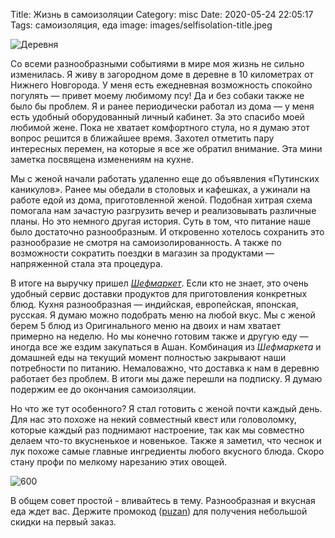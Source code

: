 Title: Жизнь в самоизоляции
Category: misc
Date: 2020-05-24 22:05:17
Tags: самоизоляция, еда
image: images/selfisolation-title.jpeg

![Деревня]({static}/images/selfisolation-title.jpeg)

Со всеми разнообразными событиями в мире моя жизнь не сильно изменилась. Я живу в загородном доме в деревне в 10 километрах от Нижнего Новгорода. У меня есть ежедневная возможность спокойно погулять — привет моему любимому псу! Да и без собаки также не было бы проблем. Я и ранее периодически работал из дома — у меня есть удобный оборудованный личный кабинет. За это спасибо моей любимой жене. Пока не хватает комфортного стула, но я думаю этот вопрос решится в ближайшее время. Захотел отметить пару интересных перемен, на которые я все же обратил внимание. Эта мини заметка посвящена изменениям на кухне.

Мы с женой начали работать удаленно еще до объявления «Путинских каникулов». Ранее мы обедали в столовых и кафешках, а ужинали на работе едой из дома, приготовленной женой. Подобная хитрая схема помогала нам зачастую разгрузить вечер и реализовывать различные планы. Но это немного другая история. Суть в том, что питание наше было достаточно разнообразным. И откровенно хотелось сохранить это разнообразие не смотря на самоизолированность. А также по возможности сократить поездки в магазин за продуктами — напряженной стала эта процедура.

В итоге на выручку пришел [*Шефмаркет*](https://www.chefmarket.ru). Если кто не знает, это очень удобный сервис доставки продуктов для приготовления конкретных блюд. Кухня разнообразная — индийская, европейская, японская, русская. Я думаю можно подобрать меню на любой вкус. Мы с женой берем 5 блюд из Оригинального меню на двоих и нам хватает примерно на неделю. Но мы конечно готовим также и другую еду — иногда все же ездим закупаться в Ашан. Комбинация из *Шефмаркета* и домашней еды на текущий момент полностью закрывают наши потребности по питанию. Немаловажно, что доставка к нам в деревню работает без проблем. В итоги мы даже перешли на подписку. Я думаю подержим ее до окончания самоизоляции.

Но что же тут особенного? Я стал готовить с женой почти каждый день. Для нас это похоже на некий совместный квест или головоломку, которые каждый раз поднимают настроение, так как мы совместно делаем что-то вкусненькое и новенькое. Также я заметил, что чеснок и лук похоже самые главные ингредиенты любого вкусного блюда. Скоро стану профи по мелкому нарезанию этих овощей.

![600]({static}/images/selfisolation-chefmarket.jpeg)

В общем совет простой - вливайтесь в тему. Разнообразная и вкусная еда ждет вас. Держите промокод ([puzan](https://www.chefmarket.ru/promo/puzan)) для получения небольшой скидки на первый заказ.
